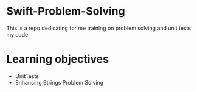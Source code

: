 # Swift-Problem-Solving
This is a repo dedicating for me training on problem solving and unit tests my code

# Learning objectives
* UnitTests
* Enhancing Strings Problem Solving

